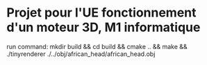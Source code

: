 # Projet pour l'UE fonctionnement d'un moteur 3D, M1 informatique

run command:
  mkdir build && 
  cd build && 
  cmake .. &&
  make &&
  ./tinyrenderer ./../obj/african_head/african_head.obj
